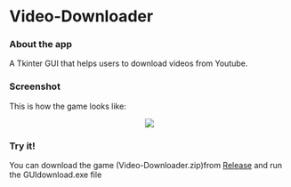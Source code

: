 # Video-Downloader
### About the app
A Tkinter GUI that helps users to download videos from Youtube.

### Screenshot
This is how the game looks like:

<p align='center'>
<img src='images/screenshot.PNG'/>
</p>

### Try it!
You can download the game (Video-Downloader.zip)from [Release](https://github.com/socolachaymo/Video.Downloader/releases) and run the GUIdownload.exe file
